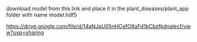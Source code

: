 download model from this link and place it in the plant_diseases/plant_app folder with name model.hdf5

https://drive.google.com/file/d/14aNJaU05nHCefO8aFd1bCbzfkdnalecf/view?usp=sharing
